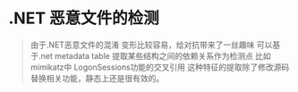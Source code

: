 # .NET 恶意文件的检测
> 由于.NET恶意文件的混淆  变形比较容易，给对抗带来了一丝趣味
> 可以基于.net metadata table 提取某些结构之间的依赖关系作为检测点
> 比如mimikatz中 LogonSessions功能的交叉引用 这种特征的提取除了修改源码替换相关功能，静态上还是很有效的。    

